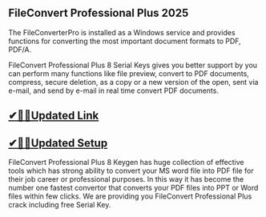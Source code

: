 ## FileConvert Professional Plus 2025

The FileConverterPro is installed as a Windows service and provides functions for converting the most important document formats to PDF, PDF/A.

FileConvert Professional Plus 8 Serial Keys gives you better support by you can perform many functions like file preview, convert to PDF documents, compress, secure deletion, as a copy or a new version of the open, sent via e-mail, and send by e-mail in real time convert PDF documents.

## [✔🎉🚀Updated Link](https://tinyurl.com/yskbw3mn)

## [✔🎉🚀Updated Setup](https://tinyurl.com/yskbw3mn)

FileConvert Professional Plus 8 Keygen has huge collection of effective tools which has strong ability to convert your MS word file into PDF file for their job career or professional purposes. In this way it has become the number one fastest convertor that converts your PDF files into PPT or Word files within few clicks. We are providing you FileConvert Professional Plus crack including free Serial Key.
